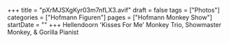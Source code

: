 +++
title = "pXrMJSXgKyr03m7nfLX3.avif"
draft = false
tags = ["Photos"]
categories = ["Hofmann Figuren"]
pages = ["Hofmann Monkey Show"]
startDate = ""
+++
Hellendoorn 'Kisses For Me' Monkey Trio, Showmaster Monkey, & Gorilla Pianist
